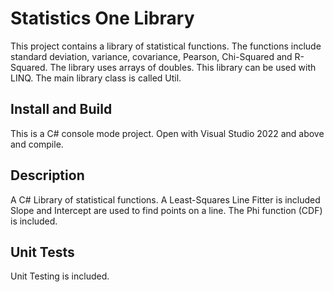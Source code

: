 # Statistics One Library

This project contains a library of statistical functions.  The functions include standard deviation, variance, covariance, Pearson, Chi-Squared and R-Squared.
The library uses arrays of doubles.  This library can be used with LINQ.  The main library class is called Util.

## Install and Build

This is a C# console mode project.  Open with Visual Studio 2022 and above and compile.

## Description

A C# Library of statistical functions.  A Least-Squares Line Fitter is included  Slope and Intercept are used to find points on a line.  The Phi function (CDF) is included.
   
## Unit Tests

Unit Testing is included.
   

   

